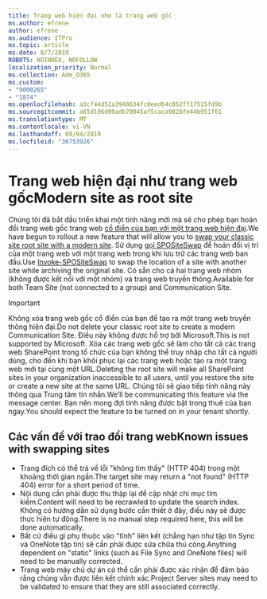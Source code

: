 ```yaml
---
title: Trang web hiện đại như là trang web gốc
ms.author: efrene
author: efrene
ms.audience: ITPro
ms.topic: article
ms.date: 8/7/2019
ROBOTS: NOINDEX, NOFOLLOW
localization_priority: Normal
ms.collection: Adm_O365
ms.custom:
- "9000265"
- "1874"
ms.openlocfilehash: a3cf44d52a3948634fc0eed64c852ff17515fd9b
ms.sourcegitcommit: a65d196d00adb70045af5caca9828fe44b951f61
ms.translationtype: MT
ms.contentlocale: vi-VN
ms.lasthandoff: 09/04/2019
ms.locfileid: "36753926"
---
```

# <a name="modern-site-as-root-site"></a><span data-ttu-id="90cd2-102">Trang web hiện đại như trang web gốc</span><span class="sxs-lookup"><span data-stu-id="90cd2-102">Modern site as root site</span></span>

<span data-ttu-id="90cd2-103">Chúng tôi đã bắt đầu triển khai một tính năng mới mà sẽ cho phép bạn hoán đổi trang web gốc trang web [cổ điển của bạn với một trang web hiện đại](https://docs.microsoft.com/sharepoint/modern-root-site).</span><span class="sxs-lookup"><span data-stu-id="90cd2-103">We have begun to rollout a new feature that will allow you to [swap your classic site root site with a modern site](https://docs.microsoft.com/sharepoint/modern-root-site).</span></span> <span data-ttu-id="90cd2-104">Sử dụng [gọi SPOSiteSwap](https://docs.microsoft.com/powershell/module/sharepoint-online/invoke-spositeswap?view=sharepoint-ps) để hoán đổi vị trí của một trang web với một trang web trong khi lưu trữ các trang web ban đầu.</span><span class="sxs-lookup"><span data-stu-id="90cd2-104">Use [Invoke-SPOSiteSwap](https://docs.microsoft.com/powershell/module/sharepoint-online/invoke-spositeswap?view=sharepoint-ps) to swap the location of a site with another site while archiving the original site.</span></span> <span data-ttu-id="90cd2-105">Có sẵn cho cả hai trang web nhóm (không được kết nối với một nhóm) và trang web truyền thông.</span><span class="sxs-lookup"><span data-stu-id="90cd2-105">Available for both Team Site (not connected to a group) and Communication Site.</span></span>

>[!Important]
> <span data-ttu-id="90cd2-106">Không xóa trang web gốc cổ điển của bạn để tạo ra một trang web truyền thông hiện đại.</span><span class="sxs-lookup"><span data-stu-id="90cd2-106">Do not delete your classic root site to create a modern Communication Site.</span></span> <span data-ttu-id="90cd2-107">Điều này không được hỗ trợ bởi Microsoft.</span><span class="sxs-lookup"><span data-stu-id="90cd2-107">This is not supported by Microsoft.</span></span> <span data-ttu-id="90cd2-108">Xóa các trang web gốc sẽ làm cho tất cả các trang web SharePoint trong tổ chức của bạn không thể truy nhập cho tất cả người dùng, cho đến khi bạn khôi phục lại các trang web hoặc tạo ra một trang web mới tại cùng một URL.</span><span class="sxs-lookup"><span data-stu-id="90cd2-108">Deleting the root site will make all SharePoint sites in your organization inaccessible to all users, until you restore the site or create a new site at the same URL.</span></span> <span data-ttu-id="90cd2-109">Chúng tôi sẽ giao tiếp tính năng này thông qua Trung tâm tin nhắn.</span><span class="sxs-lookup"><span data-stu-id="90cd2-109">We’ll be communicating this feature via the message center.</span></span> <span data-ttu-id="90cd2-110">Bạn nên mong đợi tính năng được bật trong thuê của bạn ngay.</span><span class="sxs-lookup"><span data-stu-id="90cd2-110">You should expect the feature to be turned on in your tenant shortly.</span></span>

## <a name="known-issues-with-swapping-sites"></a><span data-ttu-id="90cd2-111">Các vấn đề với trao đổi trang web</span><span class="sxs-lookup"><span data-stu-id="90cd2-111">Known issues with swapping sites</span></span>
- <span data-ttu-id="90cd2-112">Trang đích có thể trả về lỗi "không tìm thấy" (HTTP 404) trong một khoảng thời gian ngắn.</span><span class="sxs-lookup"><span data-stu-id="90cd2-112">The target site may return a "not found" (HTTP 404) error for a short period of time.</span></span>
- <span data-ttu-id="90cd2-113">Nội dung cần phải được thu thập lại để cập nhật chỉ mục tìm kiếm.</span><span class="sxs-lookup"><span data-stu-id="90cd2-113">Content will need to be recrawled to update the search index.</span></span> <span data-ttu-id="90cd2-114">Không có hướng dẫn sử dụng bước cần thiết ở đây, điều này sẽ được thực hiện tự động.</span><span class="sxs-lookup"><span data-stu-id="90cd2-114">There is no manual step required here, this will be done automatically.</span></span>
- <span data-ttu-id="90cd2-115">Bất cứ điều gì phụ thuộc vào "tĩnh" liên kết (chẳng hạn như tập tin Sync và OneNote tập tin) sẽ cần phải được sửa chữa thủ công.</span><span class="sxs-lookup"><span data-stu-id="90cd2-115">Anything dependent on "static" links (such as File Sync and OneNote files) will need to be manually corrected.</span></span>
- <span data-ttu-id="90cd2-116">Trang web máy chủ dự án có thể cần phải được xác nhận để đảm bảo rằng chúng vẫn được liên kết chính xác.</span><span class="sxs-lookup"><span data-stu-id="90cd2-116">Project Server sites may need to be validated to ensure that they are still associated correctly.</span></span> 
